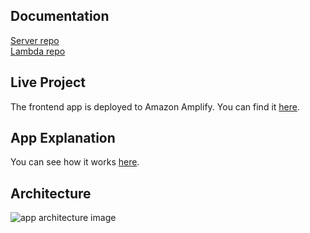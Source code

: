 ## Documentation

[Server repo](https://github.com/Alejandrocuartas/PaaS)  
[Lambda repo](https://github.com/Alejandrocuartas/PaaS-Deployment-SQS-Trigger)

## Live Project

The frontend app is deployed to Amazon Amplify. You can find it [here](https://main.d2nfveumlssng6.amplifyapp.com//).

## App Explanation

You can see how it works [here](https://www.linkedin.com/posts/cuartas_golang-go-aws-activity-7207372205138001920-uWa5?utm_source=share&utm_medium=member_desktop).

## Architecture

![app architecture image](https://public-ale31jo.s3.amazonaws.com/paas.png)
